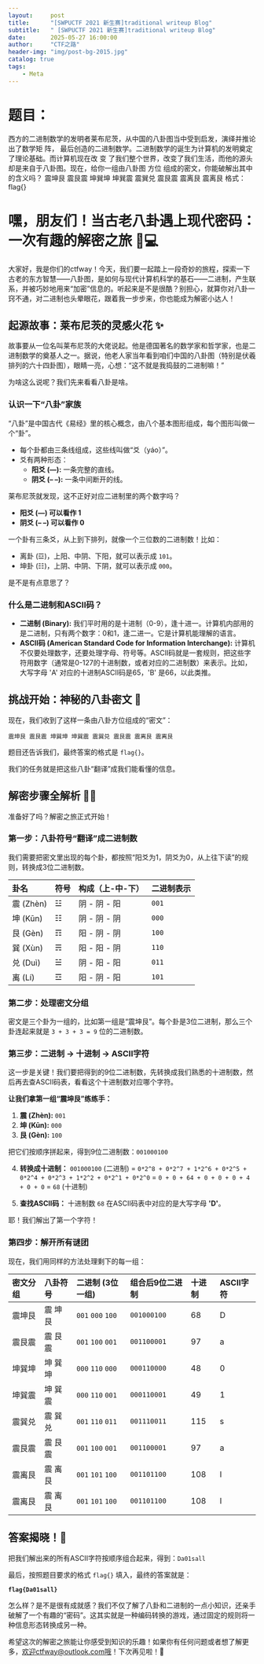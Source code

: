 ```yaml
---
layout:     post
title:      "[SWPUCTF 2021 新生赛]traditional writeup Blog"
subtitle:   " [SWPUCTF 2021 新生赛]traditional writeup Blog"
date:       2025-05-27 16:00:00
author:     "CTF之路"
header-img: "img/post-bg-2015.jpg"
catalog: true
tags:
    - Meta
---
```

# 题目：
西方的二进制数学的发明者莱布尼茨，从中国的八卦图当中受到启发，演绎并推论出了数学矩
阵，
最后创造的二进制数学。二进制数学的诞生为计算机的发明奠定了理论基础。而计算机现在改
变
了我们整个世界，改变了我们生活，而他的源头却是来自于八卦图。现在，给你一组由八卦图
方位
组成的密文，你能破解出其中的含义吗？
震坤艮 震艮震 坤巽坤 坤巽震 震巽兑 震艮震 震离艮 震离艮
格式：flag{}

# 嘿，朋友们！当古老八卦遇上现代密码：一次有趣的解密之旅 🔮💻

大家好，我是你们的ctfway！今天，我们要一起踏上一段奇妙的旅程，探索一下古老的东方智慧——八卦图，是如何与现代计算机科学的基石——二进制，产生联系，并被巧妙地用来“加密”信息的。听起来是不是很酷？别担心，就算你对八卦一窍不通，对二进制也头晕眼花，跟着我一步步来，你也能成为解密小达人！

## 起源故事：莱布尼茨的灵感火花 ✨

故事要从一位名叫莱布尼茨的大佬说起。他是德国著名的数学家和哲学家，也是二进制数学的奠基人之一。据说，他老人家当年看到咱们中国的八卦图（特别是伏羲排列的六十四卦图），眼睛一亮，心想：“这不就是我捣鼓的二进制嘛！”

为啥这么说呢？我们先来看看八卦是啥。

### 认识一下“八卦”家族

“八卦”是中国古代《易经》里的核心概念，由八个基本图形组成，每个图形叫做一个“卦”。

*   每个卦都由三条线组成，这些线叫做“爻（yáo）”。
*   爻有两种形态：
    *   **阳爻 (—):** 一条完整的直线。
    *   **阴爻 (– –):** 一条中间断开的线。

莱布尼茨就发现，这不正好对应二进制里的两个数字吗？
*   **阳爻 (—)  可以看作  1**
*   **阴爻 (– –) 可以看作  0**

一个卦有三条爻，从上到下排列，就像一个三位数的二进制数！比如：
*   离卦 (☲)，上阳、中阴、下阳，就可以表示成 `101`。
*   坤卦 (☷)，上阴、中阴、下阴，就可以表示成 `000`。

是不是有点意思了？

### 什么是二进制和ASCII码？

*   **二进制 (Binary):** 我们平时用的是十进制（0-9），逢十进一。计算机内部用的是二进制，只有两个数字：0和1，逢二进一。它是计算机能理解的语言。
*   **ASCII码 (American Standard Code for Information Interchange):** 计算机不仅要处理数字，还要处理字母、符号等。ASCII码就是一套规则，把这些字符用数字（通常是0-127的十进制数，或者对应的二进制数）来表示。比如，大写字母 'A' 对应的十进制ASCII码是65，'B' 是66，以此类推。

## 挑战开始：神秘的八卦密文 📜

现在，我们收到了这样一条由八卦方位组成的“密文”：

`震坤艮 震艮震 坤巽坤 坤巽震 震巽兑 震艮震 震离艮 震离艮`

题目还告诉我们，最终答案的格式是 `flag{}`。

我们的任务就是把这些八卦“翻译”成我们能看懂的信息。

## 解密步骤全解析 🕵️‍♂️

准备好了吗？解密之旅正式开始！

### 第一步：八卦符号“翻译”成二进制数

我们需要把密文里出现的每个卦，都按照“阳爻为1，阴爻为0，从上往下读”的规则，转换成3位二进制数。

| 卦名 | 符号 | 构成（上-中-下） | 二进制表示 |
| :--- | :--- | :--------------- | :--------- |
| 震 (Zhèn) | ☳   | 阴 - 阴 - 阳     | `001`      |
| 坤 (Kūn)  | ☷   | 阴 - 阴 - 阴     | `000`      |
| 艮 (Gèn)  | ☶   | 阳 - 阴 - 阴     | `100`      |
| 巽 (Xùn)  | ☴   | 阳 - 阳 - 阴     | `110`      |
| 兑 (Duì)  | ☱   | 阴 - 阳 - 阳     | `011`      |
| 离 (Lí)   | ☲   | 阳 - 阴 - 阳     | `101`      |

### 第二步：处理密文分组

密文是三个卦为一组的，比如第一组是“震坤艮”。每个卦是3位二进制，那么三个卦连起来就是 `3 + 3 + 3 = 9` 位的二进制数。

### 第三步：二进制 -> 十进制 -> ASCII字符

这一步是关键！我们要把得到的9位二进制数，先转换成我们熟悉的十进制数，然后再去查ASCII码表，看看这个十进制数对应哪个字符。

**让我们拿第一组“震坤艮”练练手：**

1.  **震 (Zhèn):** `001`
2.  **坤 (Kūn):** `000`
3.  **艮 (Gèn):** `100`

把它们按顺序拼起来，得到9位二进制数：`001000100`

4.  **转换成十进制：**
    `001000100` (二进制)
    = `0*2^8 + 0*2^7 + 1*2^6 + 0*2^5 + 0*2^4 + 0*2^3 + 1*2^2 + 0*2^1 + 0*2^0`
    = `0 + 0 + 64 + 0 + 0 + 0 + 4 + 0 + 0`
    = `68` (十进制)

5.  **查找ASCII码：**
    十进制数 `68` 在ASCII码表中对应的是大写字母 **'D'**。

耶！我们解出了第一个字符！

### 第四步：解开所有谜团

现在，我们用同样的方法处理剩下的每一组：

| 密文分组 | 八卦符号 | 二进制 (3位一组) | 组合后9位二进制 | 十进制 | ASCII字符 |
| :------- | :------- | :--------------- | :-------------- | :----- | :-------- |
| 震坤艮     | 震 坤 艮 | `001` `000` `100`  | `001000100`     | 68     | D         |
| 震艮震     | 震 艮 震 | `001` `100` `001`  | `001100001`     | 97     | a         |
| 坤巽坤     | 坤 巽 坤 | `000` `110` `000`  | `000110000`     | 48     | 0         |
| 坤巽震     | 坤 巽 震 | `000` `110` `001`  | `000110001`     | 49     | 1         |
| 震巽兑     | 震 巽 兑 | `001` `110` `011`  | `001110011`     | 115    | s         |
| 震艮震     | 震 艮 震 | `001` `100` `001`  | `001100001`     | 97     | a         |
| 震离艮     | 震 离 艮 | `001` `101` `100`  | `001101100`     | 108    | l         |
| 震离艮     | 震 离 艮 | `001` `101` `100`  | `001101100`     | 108    | l         |

## 答案揭晓！🎉

把我们解出来的所有ASCII字符按顺序组合起来，得到：`Da01sall`

最后，按照题目要求的格式 `flag{}` 填入，最终的答案就是：

**`flag{Da01sall}`**

怎么样？是不是很有成就感？我们不仅了解了八卦和二进制的一点小知识，还亲手破解了一个有趣的“密码”。这其实就是一种编码转换的游戏，通过固定的规则将一种信息形态转换成另一种。

希望这次的解密之旅能让你感受到知识的乐趣！如果你有任何问题或者想了解更多，欢迎ctfway@outlook.com哦！下次再见啦！👋
